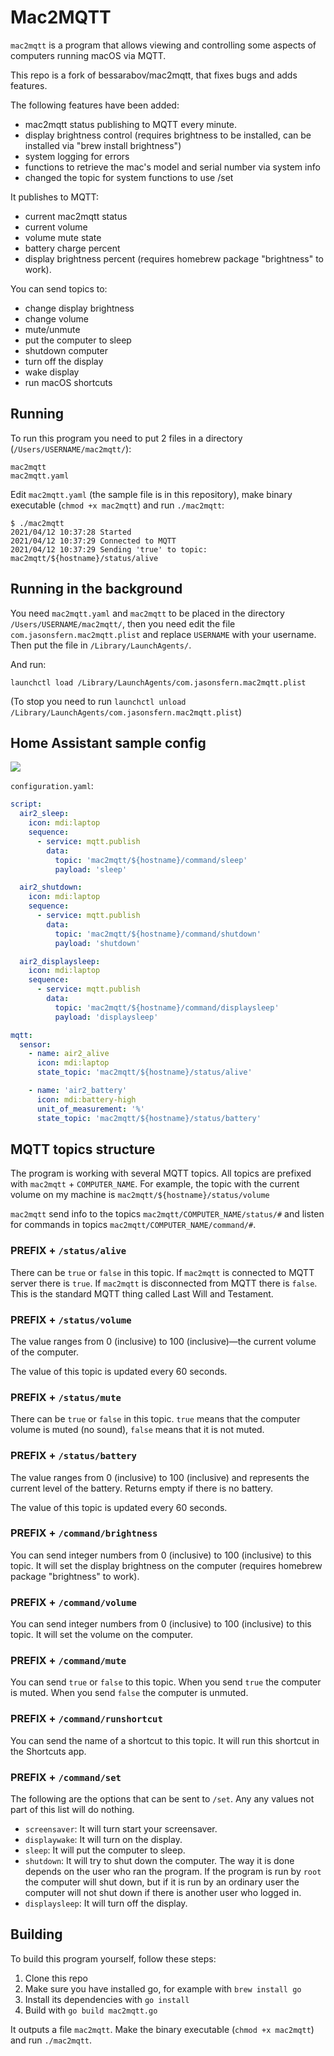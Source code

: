 # Mac2MQTT

`mac2mqtt` is a program that allows viewing and controlling some aspects of computers running macOS via MQTT.

This repo is a fork of bessarabov/mac2mqtt, that fixes bugs and adds features.

The following features have been added:

- mac2mqtt status publishing to MQTT every minute.
- display brightness control (requires brightness to be installed, can be installed via "brew install brightness")
- system logging for errors
- functions to retrieve the mac's model and serial number via system info
- changed the topic for system functions to use /set

It publishes to MQTT:

- current mac2mqtt status
- current volume
- volume mute state
- battery charge percent
- display brightness percent (requires homebrew package "brightness" to work).

You can send topics to:

- change display brightness
- change volume
- mute/unmute
- put the computer to sleep
- shutdown computer
- turn off the display
- wake display
- run macOS shortcuts

## Running

To run this program you need to put 2 files in a directory (`/Users/USERNAME/mac2mqtt/`):

    mac2mqtt
    mac2mqtt.yaml

Edit `mac2mqtt.yaml` (the sample file is in this repository), make binary executable (`chmod +x mac2mqtt`) and run `./mac2mqtt`:

    $ ./mac2mqtt
    2021/04/12 10:37:28 Started
    2021/04/12 10:37:29 Connected to MQTT
    2021/04/12 10:37:29 Sending 'true' to topic: mac2mqtt/${hostname}/status/alive

## Running in the background

You need `mac2mqtt.yaml` and `mac2mqtt` to be placed in the directory `/Users/USERNAME/mac2mqtt/`,
then you need edit the file `com.jasonsfern.mac2mqtt.plist`
and replace `USERNAME` with your username. Then put the file in `/Library/LaunchAgents/`.

And run:

    launchctl load /Library/LaunchAgents/com.jasonsfern.mac2mqtt.plist

(To stop you need to run `launchctl unload /Library/LaunchAgents/com.jasonsfern.mac2mqtt.plist`)

## Home Assistant sample config

![](https://user-images.githubusercontent.com/47263/114361105-753c4200-9b7e-11eb-833c-c26a2b7d0e00.png)

`configuration.yaml`:

```yaml
script:
  air2_sleep:
    icon: mdi:laptop
    sequence:
      - service: mqtt.publish
        data:
          topic: 'mac2mqtt/${hostname}/command/sleep'
          payload: 'sleep'

  air2_shutdown:
    icon: mdi:laptop
    sequence:
      - service: mqtt.publish
        data:
          topic: 'mac2mqtt/${hostname}/command/shutdown'
          payload: 'shutdown'

  air2_displaysleep:
    icon: mdi:laptop
    sequence:
      - service: mqtt.publish
        data:
          topic: 'mac2mqtt/${hostname}/command/displaysleep'
          payload: 'displaysleep'

mqtt:
  sensor:
    - name: air2_alive
      icon: mdi:laptop
      state_topic: 'mac2mqtt/${hostname}/status/alive'

    - name: 'air2_battery'
      icon: mdi:battery-high
      unit_of_measurement: '%'
      state_topic: 'mac2mqtt/${hostname}/status/battery'
```

## MQTT topics structure

The program is working with several MQTT topics. All topics are prefixed with `mac2mqtt` + `COMPUTER_NAME`.
For example, the topic with the current volume on my machine is `mac2mqtt/${hostname}/status/volume`

`mac2mqtt` send info to the topics `mac2mqtt/COMPUTER_NAME/status/#` and listen for commands in topics
`mac2mqtt/COMPUTER_NAME/command/#`.

### PREFIX + `/status/alive`

There can be `true` or `false` in this topic. If `mac2mqtt` is connected to MQTT server there is `true`.
If `mac2mqtt` is disconnected from MQTT there is `false`. This is the standard MQTT thing called Last Will and Testament.

### PREFIX + `/status/volume`

The value ranges from 0 (inclusive) to 100 (inclusive)—the current volume of the computer.

The value of this topic is updated every 60 seconds.

### PREFIX + `/status/mute`

There can be `true` or `false` in this topic. `true` means that the computer volume is muted (no sound),
`false` means that it is not muted.

### PREFIX + `/status/battery`

The value ranges from 0 (inclusive) to 100 (inclusive) and represents the current level of the battery. Returns empty if there is no battery.

The value of this topic is updated every 60 seconds.

### PREFIX + `/command/brightness`

You can send integer numbers from 0 (inclusive) to 100 (inclusive) to this topic. It will set the display brightness on the computer (requires homebrew package "brightness" to work).

### PREFIX + `/command/volume`

You can send integer numbers from 0 (inclusive) to 100 (inclusive) to this topic. It will set the volume on the computer.

### PREFIX + `/command/mute`

You can send `true` or `false` to this topic. When you send `true` the computer is muted. When you send `false` the computer
is unmuted.

### PREFIX + `/command/runshortcut`

You can send the name of a shortcut to this topic. It will run this shortcut in the Shortcuts app.

### PREFIX + `/command/set`

The following are the options that can be sent to `/set`. Any any values not part of this list will do nothing.

- `screensaver`: It will turn start your screensaver.
- `displaywake`: It will turn on the display.
- `sleep`: It will put the computer to sleep.
- `shutdown`: It will try to shut down the computer. The way it is done depends on the user who ran the program. If the program is run by `root` the computer will shut down, but if it is run by an ordinary user the computer will not shut down if there is another user who logged in.
- `displaysleep`: It will turn off the display.

## Building

To build this program yourself, follow these steps:

1. Clone this repo
2. Make sure you have installed go, for example with `brew install go`
3. Install its dependencies with `go install`
4. Build with `go build mac2mqtt.go`

It outputs a file `mac2mqtt`. Make the binary executable (`chmod +x mac2mqtt`) and run `./mac2mqtt`.
